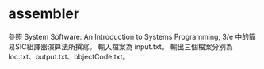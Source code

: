 # assembler

參照 System Software: An Introduction to Systems Programming, 3/e 中的簡易SIC組譯器演算法所撰寫。
輸入檔案為 input.txt。
輸出三個檔案分別為 loc.txt、output.txt、objectCode.txt。
